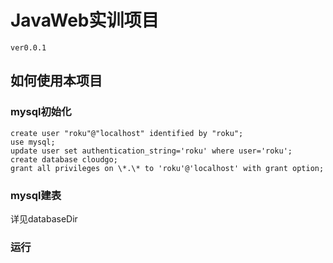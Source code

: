 # JavaWeb实训项目  
  
  `ver0.0.1  `
    
## 如何使用本项目
###  mysql初始化
    create user "roku"@"localhost" identified by "roku";
    use mysql;
    update user set authentication_string='roku' where user='roku';
    create database cloudgo;
    grant all privileges on \*.\* to 'roku'@'localhost' with grant option;
  
### mysql建表  
  详见databaseDir  
  
### 运行
